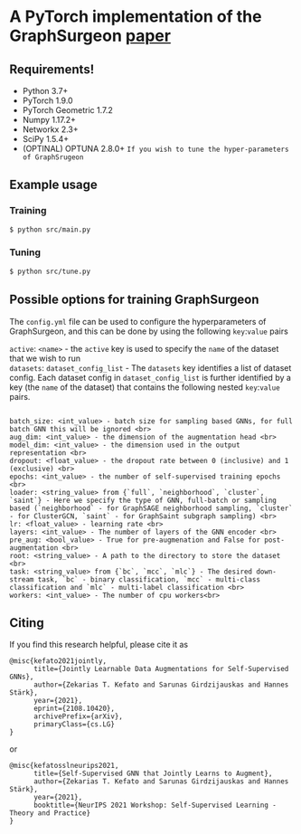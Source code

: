 # A PyTorch implementation of the GraphSurgeon [paper](https://arxiv.org/abs/2108.10420)

## Requirements!

- Python 3.7+
- PyTorch 1.9.0
- PyTorch Geometric 1.7.2
- Numpy 1.17.2+
- Networkx 2.3+
- SciPy 1.5.4+
- (OPTINAL) OPTUNA 2.8.0+ ```If you wish to tune the hyper-parameters of GraphSrugeon```

## Example usage

### Training

```sh
$ python src/main.py
```

### Tuning

```sh
$ python src/tune.py
```

## Possible options for training GraphSurgeon

The ```config.yml``` file can be used to configure the hyperparameters of GraphSurgeon, and this can be done by using
the following ```key```:```value``` pairs

`active`: `<name>` - the `active` key is used to specify the `name` of the dataset that we wish to run <br>
`datasets`: `dataset_config_list` - The `datasets` key identifies a list of dataset config. Each dataset config in
`dataset_config_list` is further identified by a key (the `name` of the dataset) that contains the following nested
`key`:`value` pairs. <br>

```

batch_size: <int_value> - batch size for sampling based GNNs, for full batch GNN this will be ignored <br>
aug_dim: <int_value> - the dimension of the augmentation head <br>
model_dim: <int_value> - the dimension used in the output representation <br>
dropout: <float_value> - the dropout rate between 0 (inclusive) and 1 (exclusive) <br>
epochs: <int_value> - the number of self-supervised training epochs <br>
loader: <string_value> from {`full`, `neighborhood`, `cluster`, `saint`} - Here we specify the type of GNN, full-batch or sampling based (`neighborhood` - for GraphSAGE neighborhood sampling, `cluster` - for ClusterGCN, `saint` - for GraphSaint subgraph sampling) <br>
lr: <float_value> - learning rate <br>
layers: <int_value> - The number of layers of the GNN encoder <br>
pre_aug: <bool_value> - True for pre-augmenation and False for post-augmentation <br>
root: <string_value> - A path to the directory to store the dataset <br>
task: <string_value> from {`bc`, `mcc`, `mlc`} - The desired down-stream task, `bc` - binary classification, `mcc` - multi-class classification and `mlc` - multi-label classification <br>
workers: <int_value> - The number of cpu workers<br>
```

Citing
------

If you find this research helpful, please cite it as

```
@misc{kefato2021jointly,
      title={Jointly Learnable Data Augmentations for Self-Supervised GNNs}, 
      author={Zekarias T. Kefato and Sarunas Girdzijauskas and Hannes Stärk},
      year={2021},
      eprint={2108.10420},
      archivePrefix={arXiv},
      primaryClass={cs.LG}
}
```

or 

```
@misc{kefatosslneurips2021,
      title={Self-Supervised GNN that Jointly Learns to Augment}, 
      author={Zekarias T. Kefato and Sarunas Girdzijauskas and Hannes Stärk},
      year={2021},
      booktitle={NeurIPS 2021 Workshop: Self-Supervised Learning - Theory and Practice}
}
```
